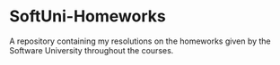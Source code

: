 # SoftUni-Homeworks
A repository containing my resolutions on the homeworks given by the Software University throughout the courses.
